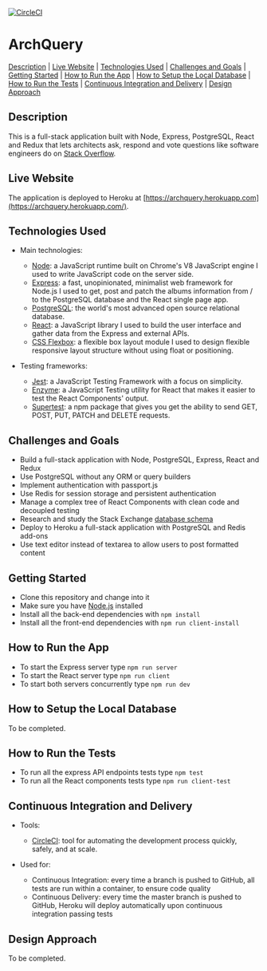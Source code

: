 [![CircleCI](https://circleci.com/gh/AndreaDiotallevi/archquery.svg?style=shield)](https://circleci.com/gh/AndreaDiotallevi/archquery) 

# ArchQuery

[Description](#description) | [Live Website](#live-website) | [Technologies Used](#technologies-used) | [Challenges and Goals](#challenges-and-goals) | [Getting Started](#getting-started) | [How to Run the App](#how-to-run-the-app) | [How to Setup the Local Database](#how-to-setup-the-local-database) | [How to Run the Tests](#how-to-run-the-tests) | [Continuous Integration and Delivery](#continuous-integration-and-delivery) | [Design Approach](#design-approach)

## Description

This is a full-stack application built with Node, Express, PostgreSQL, React and Redux that lets architects ask, respond and vote questions like software engineers do on [Stack Overflow](https://stackoverflow.com/).

## Live Website

The application is deployed to Heroku at [https://archquery.herokuapp.com](https://archquery.herokuapp.com/).

## Technologies Used

- Main technologies:
  * [Node](https://nodejs.org/en/): a JavaScript runtime built on Chrome's V8 JavaScript engine I used to write JavaScript code on the server side.
  * [Express](https://expressjs.com/): a fast, unopinionated, minimalist web framework for Node.js I used to get, post and patch the albums information from / to the PostgreSQL database and the React single page app.
  * [PostgreSQL](https://www.postgresql.org/): the world's most advanced open source relational database.
  * [React](https://reactjs.org/): a JavaScript library I used to build the user interface and gather data from the Express and external APIs.
  * [CSS Flexbox](https://developer.mozilla.org/en-US/docs/Web/CSS/CSS_Flexible_Box_Layout/Basic_Concepts_of_Flexbox): a flexible box layout module I used to design flexible responsive layout structure without using float or positioning.
  
- Testing frameworks:
  * [Jest](https://jestjs.io/): a JavaScript Testing Framework with a focus on simplicity.
  * [Enzyme](https://www.npmjs.com/package/enzyme): a JavaScript Testing utility for React that makes it easier to test the React Components' output.
  * [Supertest](https://www.npmjs.com/package/supertest): a npm package that gives you get the ability to send GET, POST, PUT, PATCH and DELETE requests.

## Challenges and Goals

  * Build a full-stack application with Node, PostgreSQL, Express, React and Redux
  * Use PostgreSQL without any ORM or query builders
  * Implement authentication with passport.js
  * Use Redis for session storage and persistent authentication
  * Manage a complex tree of React Components with clean code and decoupled testing
  * Research and study the Stack Exchange [database schema](https://meta.stackexchange.com/questions/2677/database-schema-documentation-for-the-public-data-dump-and-sede)
  * Deploy to Heroku a full-stack application with PostgreSQL and Redis add-ons
  * Use text editor instead of textarea to allow users to post formatted content

## Getting Started

* Clone this repository and change into it
* Make sure you have [Node.js](https://nodejs.org/en/download/) installed
* Install all the back-end dependencies with ```npm install```
* Install all the front-end dependencies with ```npm run client-install```

## How to Run the App

* To start the Express server type ```npm run server```
* To start the React server type ```npm run client```
* To start both servers concurrently type ```npm run dev```

## How to Setup the Local Database

To be completed.

## How to Run the Tests

* To run all the express API endpoints tests type ```npm test```
* To run all the React components tests type ```npm run client-test```

## Continuous Integration and Delivery

- Tools:
  * [CircleCI](https://circleci.com/): tool for automating the development process quickly, safely, and at scale.
  
- Used for:
  * Continuous Integration: every time a branch is pushed to GitHub, all tests are run within a container, to ensure code quality
  * Continuous Delivery: every time the master branch is pushed to GitHub, Heroku will deploy automatically upon continuous integration passing tests

## Design Approach

To be completed.
